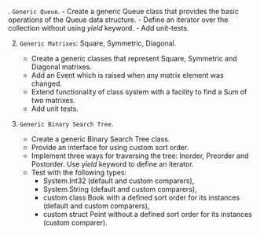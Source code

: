 . `Generic Queue`.
    - Create a generic Queue class that provides the basic operations of the Queue data structure.
    - Define an iterator over the collection without using *yield* keyword.
    - Add unit-tests.

2. `Generic Matrixes`: Square, Symmetric, Diagonal.
    - Create a generic classes that represent Square, Symmetric and Diagonal matrixes.
    - Add an Event which is raised when any matrix element was changed.
    - Extend functionality of class system with a facility to find a Sum of two matrixes. 
    - Add unit tests.

3. `Generic Binary Search Tree`.
    - Create a generic Binary Search Tree class.
    - Provide an interface for using custom sort order.
    - Implement three ways for traversing the tree: Inorder, Preorder and Postorder. Use *yield* keyword to define an iterator.
    - Test with the following types:
      - System.Int32 (default and custom comparers),
      - System.String (default and custom comparers),
      - custom class Book with a defined sort order for its instances (default and custom comparers),
      - custom struct Point without a defined sort order for its instances (custom comparer).
